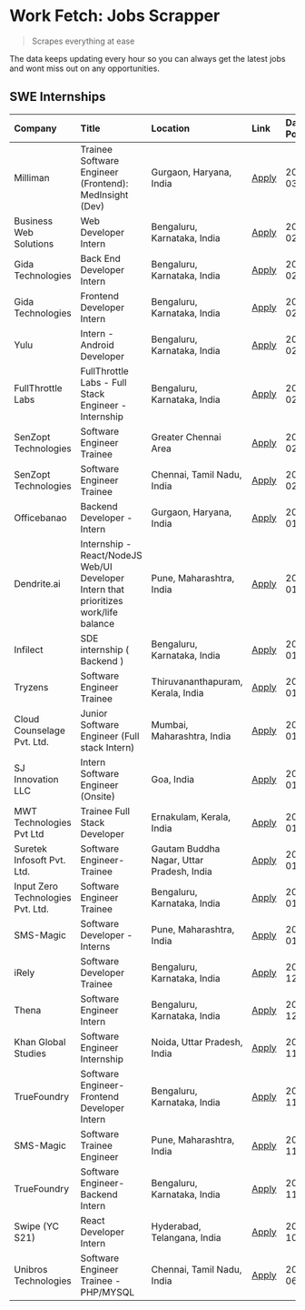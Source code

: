 # Work Fetch: Jobs Scrapper
> Scrapes everything at ease

The data keeps updating every hour so you can always get the latest jobs and wont miss out on any opportunities.

## SWE Internships
<!--START_SECTION:workfetch-->
| Company                           | Title                                                                                | Location                                  | Link                                                                                                                                                                                                                                                                                                 | Date Posted   |
|:----------------------------------|:-------------------------------------------------------------------------------------|:------------------------------------------|:-----------------------------------------------------------------------------------------------------------------------------------------------------------------------------------------------------------------------------------------------------------------------------------------------------|:--------------|
| Milliman                          | Trainee Software Engineer (Frontend): MedInsight (Dev)                               | Gurgaon, Haryana, India                   | [Apply](https://in.linkedin.com/jobs/view/trainee-software-engineer-frontend-medinsight-dev-at-milliman-3792874280?refId=Ex6MZnlFGRZ6V1Xn8kRbTg%3D%3D&trackingId=eyoowsaQ32%2BFpL3LlgV1Wg%3D%3D&position=5&pageNum=0&trk=public_jobs_jserp-result_search-card)                                       | 2024-03-01    |
| Business Web Solutions            | Web Developer Intern                                                                 | Bengaluru, Karnataka, India               | [Apply](https://in.linkedin.com/jobs/view/web-developer-intern-at-business-web-solutions-3839906144?refId=Ex6MZnlFGRZ6V1Xn8kRbTg%3D%3D&trackingId=oqbn0mJUOsoMvQmX30nliQ%3D%3D&position=17&pageNum=0&trk=public_jobs_jserp-result_search-card)                                                       | 2024-02-26    |
| Gida Technologies                 | Back End Developer Intern                                                            | Bengaluru, Karnataka, India               | [Apply](https://in.linkedin.com/jobs/view/back-end-developer-intern-at-gida-technologies-3836849295?refId=%2BztsDPON0Q7%2Bvwm3DZOXbA%3D%3D&trackingId=seb%2FTZKLccJ1tAEStbxaFQ%3D%3D&position=23&pageNum=1&trk=public_jobs_jserp-result_search-card)                                                 | 2024-02-23    |
| Gida Technologies                 | Frontend Developer Intern                                                            | Bengaluru, Karnataka, India               | [Apply](https://in.linkedin.com/jobs/view/frontend-developer-intern-at-gida-technologies-3836040945?refId=Ex6MZnlFGRZ6V1Xn8kRbTg%3D%3D&trackingId=5%2BwUWsVuw8YDNmGsDvJ2Vg%3D%3D&position=13&pageNum=0&trk=public_jobs_jserp-result_search-card)                                                     | 2024-02-21    |
| Yulu                              | Intern - Android Developer                                                           | Bengaluru, Karnataka, India               | [Apply](https://in.linkedin.com/jobs/view/intern-android-developer-at-yulu-3834459982?refId=%2BztsDPON0Q7%2Bvwm3DZOXbA%3D%3D&trackingId=H8%2BnI0imGBULX%2BYjPjeYxA%3D%3D&position=24&pageNum=1&trk=public_jobs_jserp-result_search-card)                                                             | 2024-02-19    |
| FullThrottle Labs                 | FullThrottle Labs - Full Stack Engineer - Internship                                 | Bengaluru, Karnataka, India               | [Apply](https://in.linkedin.com/jobs/view/fullthrottle-labs-full-stack-engineer-internship-at-fullthrottle-labs-3829636016?refId=%2BztsDPON0Q7%2Bvwm3DZOXbA%3D%3D&trackingId=TrlFaHhkbm5HIYuzaeVbGw%3D%3D&position=25&pageNum=1&trk=public_jobs_jserp-result_search-card)                            | 2024-02-17    |
| SenZopt Technologies              | Software Engineer Trainee                                                            | Greater Chennai Area                      | [Apply](https://in.linkedin.com/jobs/view/software-engineer-trainee-at-senzopt-technologies-3827688781?refId=%2BztsDPON0Q7%2Bvwm3DZOXbA%3D%3D&trackingId=k%2F1rnPMEV6dhHEObeAVDcQ%3D%3D&position=4&pageNum=1&trk=public_jobs_jserp-result_search-card)                                               | 2024-02-12    |
| SenZopt Technologies              | Software Engineer Trainee                                                            | Chennai, Tamil Nadu, India                | [Apply](https://in.linkedin.com/jobs/view/software-engineer-trainee-at-senzopt-technologies-3827686880?refId=%2BztsDPON0Q7%2Bvwm3DZOXbA%3D%3D&trackingId=MBD%2BNmMLC7Bkn13qalGXNA%3D%3D&position=17&pageNum=1&trk=public_jobs_jserp-result_search-card)                                              | 2024-02-12    |
| Officebanao                       | Backend Developer - Intern                                                           | Gurgaon, Haryana, India                   | [Apply](https://in.linkedin.com/jobs/view/backend-developer-intern-at-officebanao-3814263731?refId=Ex6MZnlFGRZ6V1Xn8kRbTg%3D%3D&trackingId=uXhyNX5OWZl7ydHy6u9FIg%3D%3D&position=21&pageNum=0&trk=public_jobs_jserp-result_search-card)                                                              | 2024-01-31    |
| Dendrite.ai                       | Internship - React/NodeJS Web/UI Developer Intern that prioritizes work/life balance | Pune, Maharashtra, India                  | [Apply](https://in.linkedin.com/jobs/view/internship-react-nodejs-web-ui-developer-intern-that-prioritizes-work-life-balance-at-dendrite-ai-3818948068?refId=%2BztsDPON0Q7%2Bvwm3DZOXbA%3D%3D&trackingId=Z4117OV8wjVrpZCEI7JifQ%3D%3D&position=2&pageNum=1&trk=public_jobs_jserp-result_search-card) | 2024-01-31    |
| Infilect                          | SDE internship ( Backend )                                                           | Bengaluru, Karnataka, India               | [Apply](https://in.linkedin.com/jobs/view/sde-internship-backend-at-infilect-3815120558?refId=Ex6MZnlFGRZ6V1Xn8kRbTg%3D%3D&trackingId=AnBHNnyBlUvB5%2FjfzPUQ%2FA%3D%3D&position=22&pageNum=0&trk=public_jobs_jserp-result_search-card)                                                               | 2024-01-25    |
| Tryzens                           | Software Engineer Trainee                                                            | Thiruvananthapuram, Kerala, India         | [Apply](https://in.linkedin.com/jobs/view/software-engineer-trainee-at-tryzens-3809363491?refId=%2BztsDPON0Q7%2Bvwm3DZOXbA%3D%3D&trackingId=YQ8hY2I5i0fzTbqJgzvCag%3D%3D&position=8&pageNum=1&trk=public_jobs_jserp-result_search-card)                                                              | 2024-01-18    |
| Cloud Counselage Pvt. Ltd.        | Junior Software Engineer (Full stack Intern)                                         | Mumbai, Maharashtra, India                | [Apply](https://in.linkedin.com/jobs/view/junior-software-engineer-full-stack-intern-at-cloud-counselage-pvt-ltd-3803132814?refId=Ex6MZnlFGRZ6V1Xn8kRbTg%3D%3D&trackingId=e%2FsFhwuTg37cDokytybvAA%3D%3D&position=23&pageNum=0&trk=public_jobs_jserp-result_search-card)                             | 2024-01-11    |
| SJ Innovation LLC                 | Intern Software Engineer (Onsite)                                                    | Goa, India                                | [Apply](https://in.linkedin.com/jobs/view/intern-software-engineer-onsite-at-sj-innovation-llc-3799959011?refId=%2BztsDPON0Q7%2Bvwm3DZOXbA%3D%3D&trackingId=YEsldU%2BsbJ60z9gdbXaSZg%3D%3D&position=13&pageNum=1&trk=public_jobs_jserp-result_search-card)                                           | 2024-01-11    |
| MWT Technologies Pvt Ltd          | Trainee Full Stack Developer                                                         | Ernakulam, Kerala, India                  | [Apply](https://in.linkedin.com/jobs/view/trainee-full-stack-developer-at-mwt-technologies-pvt-ltd-3800921715?refId=Ex6MZnlFGRZ6V1Xn8kRbTg%3D%3D&trackingId=tKY5rTyZdfleuYA7BKASsQ%3D%3D&position=6&pageNum=0&trk=public_jobs_jserp-result_search-card)                                              | 2024-01-09    |
| Suretek Infosoft Pvt. Ltd.        | Software Engineer-Trainee                                                            | Gautam Buddha Nagar, Uttar Pradesh, India | [Apply](https://in.linkedin.com/jobs/view/software-engineer-trainee-at-suretek-infosoft-pvt-ltd-3800934643?refId=Ex6MZnlFGRZ6V1Xn8kRbTg%3D%3D&trackingId=4Kk2pzm9o4aqSoYkzUdPDg%3D%3D&position=19&pageNum=0&trk=public_jobs_jserp-result_search-card)                                                | 2024-01-09    |
| Input Zero Technologies Pvt. Ltd. | Software Engineer Trainee                                                            | Bengaluru, Karnataka, India               | [Apply](https://in.linkedin.com/jobs/view/software-engineer-trainee-at-input-zero-technologies-pvt-ltd-3800927643?refId=%2BztsDPON0Q7%2Bvwm3DZOXbA%3D%3D&trackingId=gnFnS2pU7%2BPjA8vcnG%2BwLA%3D%3D&position=3&pageNum=1&trk=public_jobs_jserp-result_search-card)                                  | 2024-01-09    |
| SMS-Magic                         | Software Developer -Interns                                                          | Pune, Maharashtra, India                  | [Apply](https://in.linkedin.com/jobs/view/software-developer-interns-at-sms-magic-3799485343?refId=%2BztsDPON0Q7%2Bvwm3DZOXbA%3D%3D&trackingId=%2BOLMpCtRC%2Bj0BK6Fw4P%2BCg%3D%3D&position=5&pageNum=1&trk=public_jobs_jserp-result_search-card)                                                     | 2024-01-05    |
| iRely                             | Software Developer Trainee                                                           | Bengaluru, Karnataka, India               | [Apply](https://in.linkedin.com/jobs/view/software-developer-trainee-at-irely-3801577534?refId=Ex6MZnlFGRZ6V1Xn8kRbTg%3D%3D&trackingId=D%2BBzUxxo0m03l0Ik5QQUSg%3D%3D&position=10&pageNum=0&trk=public_jobs_jserp-result_search-card)                                                                | 2023-12-22    |
| Thena                             | Software Engineer Intern                                                             | Bengaluru, Karnataka, India               | [Apply](https://in.linkedin.com/jobs/view/software-engineer-intern-at-thena-3778731751?refId=Ex6MZnlFGRZ6V1Xn8kRbTg%3D%3D&trackingId=sDUDnsWs9XedylvbqifpJg%3D%3D&position=12&pageNum=0&trk=public_jobs_jserp-result_search-card)                                                                    | 2023-12-05    |
| Khan Global Studies               | Software Engineer Internship                                                         | Noida, Uttar Pradesh, India               | [Apply](https://in.linkedin.com/jobs/view/software-engineer-internship-at-khan-global-studies-3766942197?refId=%2BztsDPON0Q7%2Bvwm3DZOXbA%3D%3D&trackingId=6836wCvvEn4jvelJUg%2FEiQ%3D%3D&position=20&pageNum=1&trk=public_jobs_jserp-result_search-card)                                            | 2023-11-27    |
| TrueFoundry                       | Software Engineer- Frontend Developer Intern                                         | Bengaluru, Karnataka, India               | [Apply](https://in.linkedin.com/jobs/view/software-engineer-frontend-developer-intern-at-truefoundry-3790095058?refId=Ex6MZnlFGRZ6V1Xn8kRbTg%3D%3D&trackingId=vIjLfgp0fmxzl4A%2F9JzvuQ%3D%3D&position=11&pageNum=0&trk=public_jobs_jserp-result_search-card)                                         | 2023-11-24    |
| SMS-Magic                         | Software Trainee Engineer                                                            | Pune, Maharashtra, India                  | [Apply](https://in.linkedin.com/jobs/view/software-trainee-engineer-at-sms-magic-3761409781?refId=Ex6MZnlFGRZ6V1Xn8kRbTg%3D%3D&trackingId=GgyNo1BsJy2xW0m%2FCMGEEw%3D%3D&position=24&pageNum=0&trk=public_jobs_jserp-result_search-card)                                                             | 2023-11-16    |
| TrueFoundry                       | Software Engineer-Backend Intern                                                     | Bengaluru, Karnataka, India               | [Apply](https://in.linkedin.com/jobs/view/software-engineer-backend-intern-at-truefoundry-3779508170?refId=%2BztsDPON0Q7%2Bvwm3DZOXbA%3D%3D&trackingId=Va2tDdRF8tXsrDWNDwGgcg%3D%3D&position=1&pageNum=1&trk=public_jobs_jserp-result_search-card)                                                   | 2023-11-10    |
| Swipe (YC S21)                    | React Developer Intern                                                               | Hyderabad, Telangana, India               | [Apply](https://in.linkedin.com/jobs/view/react-developer-intern-at-swipe-yc-s21-3737600089?refId=Ex6MZnlFGRZ6V1Xn8kRbTg%3D%3D&trackingId=07l161bCCV4AYBf8qcNDag%3D%3D&position=14&pageNum=0&trk=public_jobs_jserp-result_search-card)                                                               | 2023-10-13    |
| Unibros Technologies              | Software Engineer Trainee - PHP/MYSQL                                                | Chennai, Tamil Nadu, India                | [Apply](https://in.linkedin.com/jobs/view/software-engineer-trainee-php-mysql-at-unibros-technologies-3656599241?refId=%2BztsDPON0Q7%2Bvwm3DZOXbA%3D%3D&trackingId=FMDebxSYVrjV%2FHjCC7hDYQ%3D%3D&position=9&pageNum=1&trk=public_jobs_jserp-result_search-card)                                     | 2023-06-12    |
<!--END_SECTION:workfetch-->

